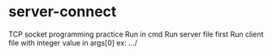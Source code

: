 # server-connect
TCP socket programming practice
Run in cmd
Run server file first
Run client file with integer value in args[0]
ex: .../
